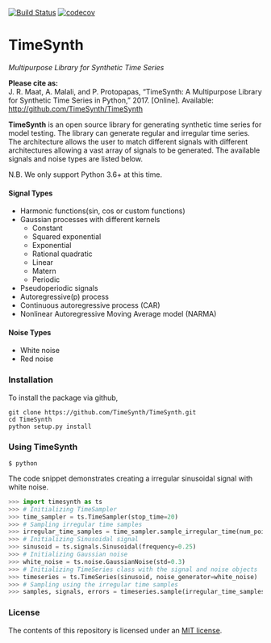 [![Build Status](https://travis-ci.org/TimeSynth/TimeSynth.svg?branch=master)](https://travis-ci.org/TimeSynth/TimeSynth) [![codecov](https://codecov.io/gh/TimeSynth/TimeSynth/branch/master/graph/badge.svg)](https://codecov.io/gh/TimeSynth/TimeSynth)

# TimeSynth
_Multipurpose Library for Synthetic Time Series_

**Please cite as:**   
J. R. Maat, A. Malali, and P. Protopapas, “TimeSynth: A Multipurpose Library for Synthetic Time Series in Python,” 2017. [Online]. Available: http://github.com/TimeSynth/TimeSynth

**TimeSynth** is an open source library for generating synthetic time series for
model testing. The library can generate regular and irregular time series. The architecture
allows the user to match different signals with different architectures allowing
a vast array of signals to be generated. The available signals and noise types are
listed below.

N.B. We only support Python 3.6+ at this time.

#### Signal Types
* Harmonic functions(sin, cos or custom functions)
* Gaussian processes with different kernels
    * Constant
    * Squared exponential
    * Exponential
    * Rational quadratic
    * Linear
    * Matern
    * Periodic
* Pseudoperiodic signals
* Autoregressive(p) process
* Continuous autoregressive process (CAR)
* Nonlinear Autoregressive Moving Average model (NARMA)

#### Noise Types
* White noise
* Red noise

### Installation
To install the package via github,
```{bash}
git clone https://github.com/TimeSynth/TimeSynth.git
cd TimeSynth
python setup.py install
```

### Using TimeSynth
```shell
$ python
```
The code snippet demonstrates creating a irregular sinusoidal signal with white noise.
```python
>>> import timesynth as ts
>>> # Initializing TimeSampler
>>> time_sampler = ts.TimeSampler(stop_time=20)
>>> # Sampling irregular time samples
>>> irregular_time_samples = time_sampler.sample_irregular_time(num_points=500, keep_percentage=50)
>>> # Initializing Sinusoidal signal
>>> sinusoid = ts.signals.Sinusoidal(frequency=0.25)
>>> # Initializing Gaussian noise
>>> white_noise = ts.noise.GaussianNoise(std=0.3)
>>> # Initializing TimeSeries class with the signal and noise objects
>>> timeseries = ts.TimeSeries(sinusoid, noise_generator=white_noise)
>>> # Sampling using the irregular time samples
>>> samples, signals, errors = timeseries.sample(irregular_time_samples)
```

### License
The contents of this repository is licensed under an [MIT license](https://github.com/TimeSynth/TimeSynth/blob/master/LICENSE).
